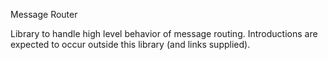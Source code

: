 Message Router

Library to handle high level behavior of message routing.
Introductions are expected to occur outside this library (and links supplied).
